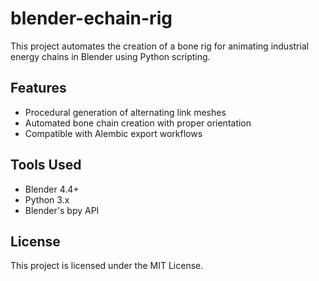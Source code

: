 # blender-echain-rig
This project automates the creation of a bone rig for animating industrial energy chains in Blender using Python scripting.

## Features
- Procedural generation of alternating link meshes
- Automated bone chain creation with proper orientation
- Compatible with Alembic export workflows

## Tools Used
- Blender 4.4+
- Python 3.x
- Blender's bpy API

## License
This project is licensed under the MIT License.
